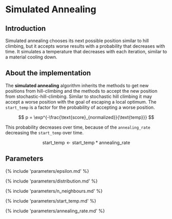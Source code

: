 # Simulated Annealing


## Introduction

Simulated annealing chooses its next possible position similar to hill climbing, but it accepts 
worse results with a probability that decreases with time. It simulates a temperature that decreases with each iteration, similar to a material cooling down.



## About the implementation

The **simulated annealing** algorithm inherits the methods to get new positions from hill-climbing and the methods to accept the new position from stochastic-hill-climbing.
Similar to stochastic hill climbing it may accept a worse position with the goal of
escaping a local optimum. The `start_temp` is a factor for the probability of accepting 
a worse position. 


$$
p = \exp^{-\frac{\text{score}_{normalized}}{\text{temp}}}
$$

This probability decreases over time, because of the `annealing_rate` decreasing the `start_temp` over time.

$$
\text{start_temp} \leftarrow  \text{start_temp} * \text{annealing_rate}
$$



## Parameters

{% include 'parameters/epsilon.md' %}

{% include 'parameters/distribution.md' %}

{% include 'parameters/n_neighbours.md' %}

{% include 'parameters/start_temp.md' %}

{% include 'parameters/annealing_rate.md' %}

